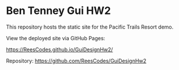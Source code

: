 # Ben Tenney Gui HW2

This repository hosts the static site for the Pacific Trails Resort demo.

View the deployed site via GitHub Pages:

https://ReesCodes.github.io/GuiDesignHw2/

Repository: https://github.com/ReesCodes/GuiDesignHw2

